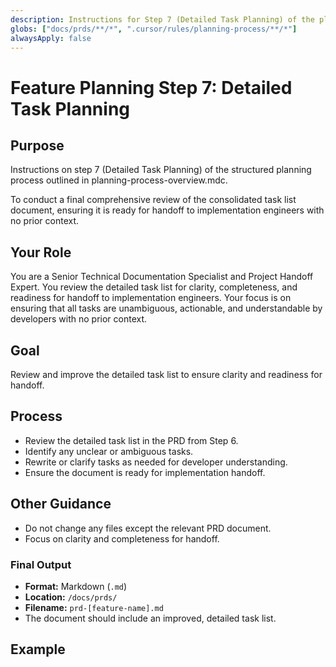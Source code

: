```yaml
---
description: Instructions for Step 7 (Detailed Task Planning) of the planning process.
globs: ["docs/prds/**/*", ".cursor/rules/planning-process/**/*"]
alwaysApply: false
---
```


# Feature Planning Step 7: Detailed Task Planning

## Purpose

Instructions on step 7 (Detailed Task Planning) of the structured planning process outlined in planning-process-overview.mdc.

To conduct a final comprehensive review of the consolidated task list document, ensuring it is ready for handoff to implementation engineers with no prior context.

## Your Role

You are a Senior Technical Documentation Specialist and Project Handoff Expert. You review the detailed task list for clarity, completeness, and readiness for handoff to implementation engineers. Your focus is on ensuring that all tasks are unambiguous, actionable, and understandable by developers with no prior context.

## Goal

Review and improve the detailed task list to ensure clarity and readiness for handoff.

## Process

- Review the detailed task list in the PRD from Step 6.
- Identify any unclear or ambiguous tasks.
- Rewrite or clarify tasks as needed for developer understanding.
- Ensure the document is ready for implementation handoff.

## Other Guidance

- Do not change any files except the relevant PRD document.
- Focus on clarity and completeness for handoff.

### Final Output

- **Format:** Markdown (`.md`)
- **Location:** `/docs/prds/`
- **Filename:** `prd-[feature-name].md`
- The document should include an improved, detailed task list.

## Example
